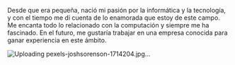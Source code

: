 Desde que era pequeña, nació mi pasión por la informática y la tecnología, y con el tiempo me di
cuenta de lo enamorada que estoy de este campo. Me encanta todo lo relacionado con la computación
y siempre me ha fascinado. En el futuro, me gustaría trabajar en una empresa conocida para ganar
experiencia en este ámbito.


![Uploading pexels-joshsorenson-1714204.jpg…](/img/Uploading-pexels-joshsorenson-1714204.jpg)

